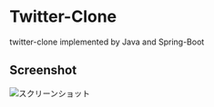 # Twitter-Clone
twitter-clone implemented by Java and Spring-Boot

## Screenshot
![スクリーンショット](https://github.com/SoichiSumi/Twitter-Clone/blob/master/ss.png "SS")
